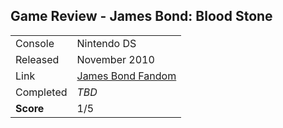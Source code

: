 ## Game Review - James Bond: Blood Stone

| | |
|-|-|
|Console|Nintendo DS|
|Released|November 2010|
|Link|[James Bond Fandom](https://jamesbond.fandom.com/wiki/Blood_Stone)|
|Completed|_TBD_|
|**Score**|1/5|
